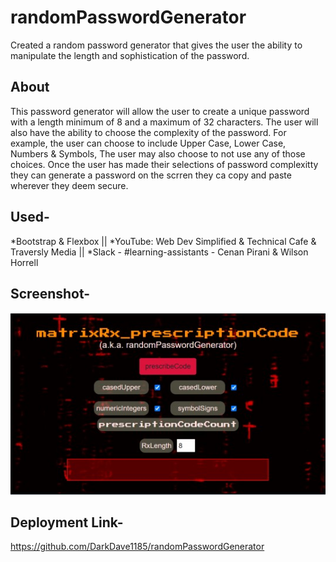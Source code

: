 # randomPasswordGenerator
Created a random password generator that gives the user the ability to manipulate the length and sophistication of the password.

## About
This password generator will allow the user to create a unique password with a length minimum of 8 and a maximum of 32 characters. The user will also have the ability to choose the complexity of the password. For example, the user can choose to include Upper Case, Lower Case, Numbers & Symbols, The user may also choose to not use any of those choices. Once the user has made their selections of password complexitty they can generate a password on the scrren they ca copy and paste wherever they deem secure.

## Used-

*Bootstrap & Flexbox || 
*YouTube: Web Dev Simplified & Technical Cafe & Traversly Media || 
*Slack - #learning-assistants - Cenan Pirani & Wilson Horrell

## Screenshot- 

![alt text](https://github.com/DarkDave1185/randomPasswordGenerator/blob/master/passwordScreen.jpg "passwordGeneratorScreen")

## Deployment Link- 
https://github.com/DarkDave1185/randomPasswordGenerator
